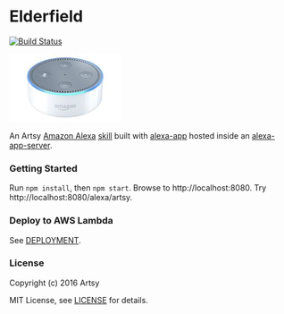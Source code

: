 # Elderfield

[![Build Status](https://travis-ci.org/dblock/elderfield.svg?branch=master)](https://travis-ci.org/dblock/elderfield)

![](images/echo-dot-2nd-gen.jpg)

An Artsy [Amazon Alexa](https://developer.amazon.com/alexa) [skill](apps/artsy) built with [alexa-app](https://www.npmjs.com/package/alexa-app) hosted inside an [alexa-app-server](https://github.com/matt-kruse/alexa-app-server).

### Getting Started

Run `npm install`, then `npm start`. Browse to http://localhost:8080. Try http://localhost:8080/alexa/artsy.

### Deploy to AWS Lambda

See [DEPLOYMENT](DEPLOYMENT.md).

### License

Copyright (c) 2016 Artsy

MIT License, see [LICENSE](LICENSE.md) for details.
